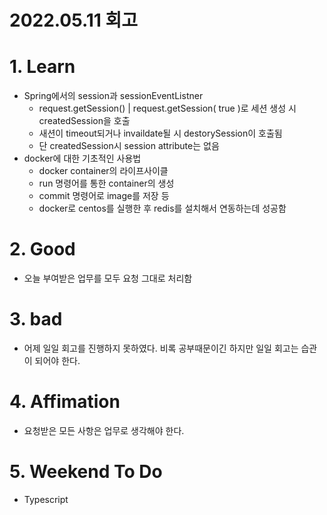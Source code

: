 # 2022.05.11 회고

# 1. Learn

- Spring에서의 session과 sessionEventListner
  - request.getSession() | request.getSession( true )로 세션 생성 시 createdSession을 호출
  - 새션이 timeout되거나 invaildate될 시 destorySession이 호출됨
  - 단 createdSession시 session attribute는 없음
- docker에 대한 기초적인 사용법
  - docker container의 라이프사이클
  - run 명령어를 통한 container의 생성
  - commit 명령어로 image를 저장 등
  - docker로 centos를 실행한 후 redis를 설치해서 연동하는데 성공함

# 2. Good

- 오늘 부여받은 업무를 모두 요청 그대로 처리함

# 3. bad

- 어제 일일 회고를 진행하지 못하였다. 비록 공부때문이긴 하지만 일일 회고는 습관이 되어야 한다.

# 4. Affimation

- 요청받은 모든 사항은 업무로 생각해야 한다.

# 5. Weekend To Do

- Typescript

